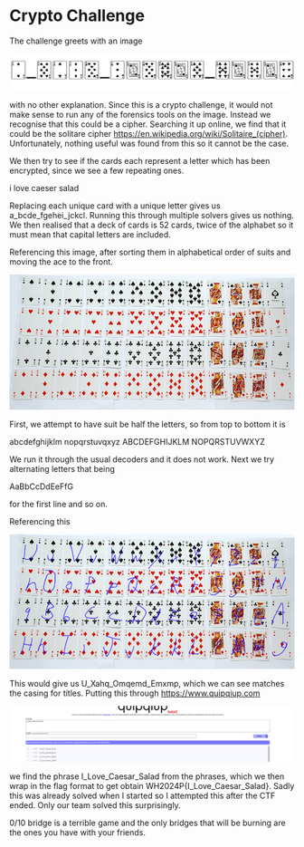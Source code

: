 # Crypto Challenge

The challenge greets with an image

![nice try](Poker_Face.png)

with no other explanation. Since this is a crypto challenge, it would not make sense to run any of the forensics tools on the image. Instead we recognise that this could be a cipher. Searching it up online, we find that it could be the solitare cipher https://en.wikipedia.org/wiki/Solitaire_(cipher). Unfortunately, nothing useful was found from this so it cannot be the case.

We then try to see if the cards each represent a letter which has been encrypted, since we see a few repeating ones.

i love caeser salad

Replacing each unique card with a unique letter gives us a_bcde_fgehei_jckcl. Running this through multiple solvers gives us nothing. We then realised that a deck of cards is 52 cards, twice of the alphabet so it must mean that capital letters are included.

Referencing this image, after sorting them in alphabetical order of suits and moving the ace to the front.

![nice try](image.png)


First, we attempt to have suit be half the letters, so from top to bottom it is

abcdefghijklm
nopqrstuvqxyz
ABCDEFGHIJKLM
NOPQRSTUVWXYZ

We run it through the usual decoders and it does not work. Next we try alternating letters that being

AaBbCcDdEeFfG

for the first line and so on.

Referencing this

![nice try](image2.png)

This would give us U_Xahq_Omqemd_Emxmp, which we can see matches the casing for titles. Putting this through https://www.quipqiup.com 

![nice try](image3.png)

we find the phrase I_Love_Caesar_Salad from the phrases, which we then wrap in the flag format to get obtain WH2024P{I_Love_Caesar_Salad}. Sadly this was already solved when I started so I attempted this after the CTF ended. Only our team solved this surprisingly. 

0/10 bridge is a terrible game and the only bridges that will be burning are the ones you have with your friends.